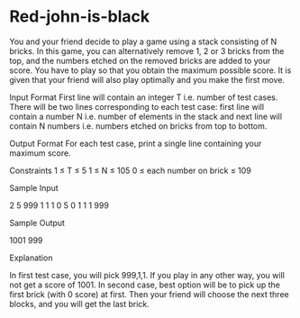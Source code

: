 # Red-john-is-black
You and your friend decide to play a game using a stack consisting of N bricks. In this game, you can alternatively remove 1, 2 or 3 bricks from the top, and the numbers etched on the removed bricks are added to your score. You have to play so that you obtain the maximum possible score. It is given that your friend will also play optimally and you make the first move.

Input Format 
First line will contain an integer T i.e. number of test cases. There will be two lines corresponding to each test case: first line will contain a number N i.e. number of elements in the stack and next line will contain N numbers i.e. numbers etched on bricks from top to bottom.

Output Format 
For each test case, print a single line containing your maximum score.

Constraints 
1 ≤ T ≤ 5 
1 ≤ N ≤ 105 
0 ≤ each number on brick ≤ 109

Sample Input

2
5
999 1 1 1 0
5
0 1 1 1 999


Sample Output

1001
999

Explanation

In first test case, you will pick 999,1,1. If you play in any other way, you will not get a score of 1001. 
In second case, best option will be to pick up the first brick (with 0 score) at first. Then your friend will choose the next three blocks, and you will get the last brick.
